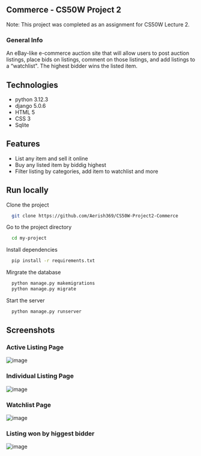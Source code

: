 
## Commerce - CS50W Project 2 

Note: This project was completed as an assignment for CS50W Lecture 2.

### General Info

An eBay-like e-commerce auction site that will allow users to post auction listings, place bids on listings, comment on those listings, and add listings to a “watchlist". The highest bidder wins the listed item. 



## Technologies

- python 3.12.3
- django 5.0.6
- HTML 5
- CSS 3
- Sqlite
## Features

- List any item and sell it online
- Buy any listed item by biddig highest
- Filter listing by categories, add item to watchlist and more
## Run locally

Clone the project

```bash
  git clone https://github.com/Aerish369/CS50W-Project2-Commerce
```

Go to the project directory

```bash
  cd my-project
```

Install dependencies

```bash
  pip install -r requirements.txt

```

Mirgrate the database

```bash
  python manage.py makemigrations
  python manage.py migrate
```

Start the server

```bash
  python manage.py runserver
```


## Screenshots

### Active Listing Page

![image](https://github.com/Aerish369/CS50W-Project2-Commerce/assets/107682299/f9cf12c9-1575-4440-89a7-92d4af426314)

### Individual Listing Page 

![image](https://github.com/Aerish369/CS50W-Project2-Commerce/assets/107682299/4ef29c48-d637-4396-ae24-e460b66152c5)

### Watchlist Page

![image](https://github.com/Aerish369/CS50W-Project2-Commerce/assets/107682299/50077515-ff1e-4bf1-8032-586c6d592ff9)


### Listing won by higgest bidder

![image](https://github.com/Aerish369/CS50W-Project2-Commerce/assets/107682299/c3d98cb3-f989-42be-9af2-81ea96aaa619)

